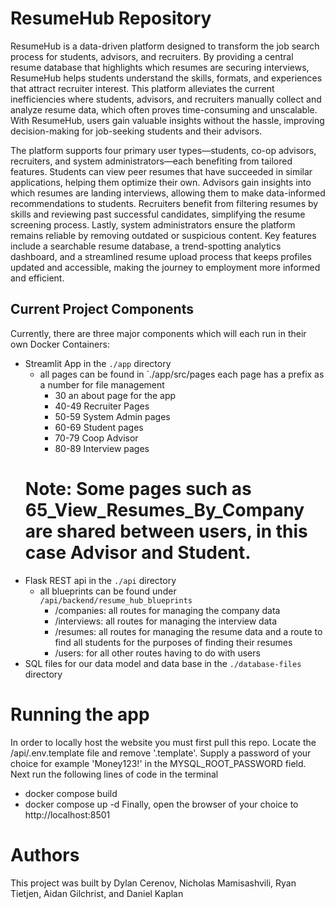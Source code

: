 # ResumeHub Repository
ResumeHub is a data-driven platform designed to transform the job search process for students, advisors, and recruiters. By providing a central resume database that highlights which resumes are securing interviews, ResumeHub helps students understand the skills, formats, and experiences that attract recruiter interest. This platform alleviates the current inefficiencies where students, advisors, and recruiters manually collect and analyze resume data, which often proves time-consuming and unscalable. With ResumeHub, users gain valuable insights without the hassle, improving decision-making for job-seeking students and their advisors.

The platform supports four primary user types—students, co-op advisors, recruiters, and system administrators—each benefiting from tailored features. Students can view peer resumes that have succeeded in similar applications, helping them optimize their own. Advisors gain insights into which resumes are landing interviews, allowing them to make data-informed recommendations to students. Recruiters benefit from filtering resumes by skills and reviewing past successful candidates, simplifying the resume screening process. Lastly, system administrators ensure the platform remains reliable by removing outdated or suspicious content. Key features include a searchable resume database, a trend-spotting analytics dashboard, and a streamlined resume upload process that keeps profiles updated and accessible, making the journey to employment more informed and efficient.

## Current Project Components

Currently, there are three major components which will each run in their own Docker Containers:

- Streamlit App in the `./app` directory
    - all pages can be found in `./app/src/pages each page has a prefix as a number for file management
        - 30 an about page for the app
        - 40-49 Recruiter Pages
        - 50-59 System Admin pages
        - 60-69 Student pages
        - 70-79 Coop Advisor
        - 80-89 Interview pages
    # Note: Some pages such as 65_View_Resumes_By_Company are shared between users, in this case Advisor and Student.  
- Flask REST api in the `./api` directory
    - all blueprints can be found under `/api/backend/resume_hub_blueprints`
        - /companies: all routes for managing the company data
        - /interviews: all routes for managing the interview data
        - /resumes: all routes for managing the resume data and a route to find all students for the purposes of finding their resumes
        - /users: for all other routes having to do with users
- SQL files for our data model and data base in the `./database-files` directory


# Running the app
In order to locally host the website you must first pull this repo. Locate the /api/.env.template file and remove '.template'. Supply a password of your choice for example 'Money123!' in the MYSQL_ROOT_PASSWORD field. 
Next run the following lines of code in the terminal
 - docker compose build 
 - docker compose up -d
Finally, open the browser of your choice to http://localhost:8501

# Authors
This project was built by Dylan Cerenov, Nicholas Mamisashvili, Ryan Tietjen, Aidan Gilchrist, and Daniel Kaplan

 
 
